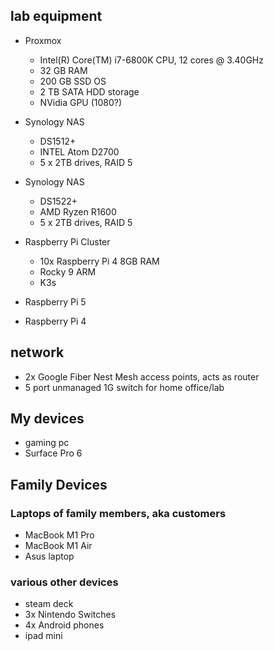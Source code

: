 ## lab equipment
- Proxmox
  - Intel(R) Core(TM) i7-6800K CPU, 12 cores @ 3.40GHz
  - 32 GB RAM
  - 200 GB SSD OS
  - 2 TB SATA HDD storage
  - NVidia GPU (1080?)

- Synology NAS
  - DS1512+
  - INTEL Atom D2700
  - 5 x 2TB drives, RAID 5

- Synology NAS
  - DS1522+
  - AMD Ryzen R1600
  - 5 x 2TB drives, RAID 5

- Raspberry Pi Cluster
  - 10x Raspberry Pi 4 8GB RAM
  - Rocky 9 ARM
  - K3s
  
- Raspberry Pi 5 
- Raspberry Pi 4

## network
- 2x Google Fiber Nest Mesh access points, acts as router
- 5 port unmanaged 1G switch for home office/lab

## My devices
- gaming pc
- Surface Pro 6

## Family Devices
### Laptops of family members, aka customers
  - MacBook M1 Pro 
  - MacBook M1 Air 
  - Asus laptop

### various other devices
  - steam deck
  - 3x Nintendo Switches
  - 4x Android phones
  - ipad mini
